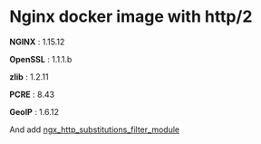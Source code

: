 # Nginx docker image with http/2

**NGINX** : 1.15.12

**OpenSSL** : 1.1.1.b

**zlib** : 1.2.11

**PCRE** : 8.43

**GeoIP** : 1.6.12

And add [ngx_http_substitutions_filter_module](https://github.com/yaoweibin/ngx_http_substitutions_filter_module.git )
